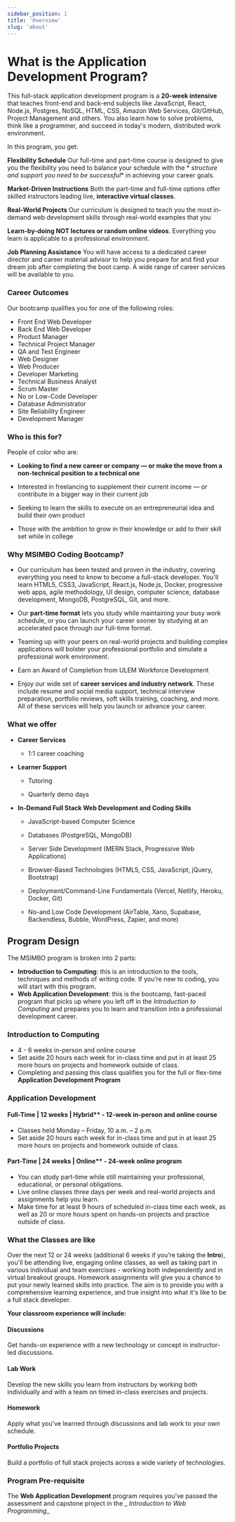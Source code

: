 ```yaml
---
sidebar_position: 1
title: 'Overview'
slug: 'about'
---
```


# What is the Application Development Program?

This full-stack application development program is a **20-week intensive** that teaches front-end and back-end subjects
like JavaScript, React, Node.js, Postgres, NoSQL, HTML, CSS, Amazon Web Services, Git/GitHub, Project Management and
others.
You also learn how to solve problems, think like a programmer, and succeed in today's modern,
distributed work environment.

In this program, you get:

**Flexibility Schedule**
Our full-time and part-time course is designed to give you the flexibility you need to balance your schedule with the *
*structure and support you need to be successful** in achieving your career goals.

**Market-Driven Instructions**
Both the part-time and full-time options offer skilled instructors leading live, **interactive virtual classes**.

**Real-World Projects**
Our curriculum is designed to teach you the most in-demand web development skills through real-world examples that you

**Learn-by-doing NOT lectures or random online videos**.
Everything you learn is applicable to a professional environment.

**Job Planning Assistance**
You will have access to a dedicated career director and career material advisor to help you prepare for and find your
dream job after completing the boot camp. A wide range of career services will be available to you.

### Career Outcomes

Our bootcamp qualifies you for one of the following roles:

- Front End Web Developer
- Back End Web Developer
- Product Manager
- Technical Project Manager
- QA and Test Engineer
- Web Designer
- Web Producer
- Developer Marketing
- Technical Business Analyst
- Scrum Master
- No or Low-Code Developer
- Database Administrator
- Site Reliability Engineer
- Development Manager

### Who is this for?

People of color who are:

- **Looking to find a new career or company — or make the move from a non-technical position to a technical one**

- Interested in freelancing to supplement their current income — or contribute in a bigger way in their current job

- Seeking to learn the skills to execute on an entrepreneurial idea and build their own product

- Those with the ambition to grow in their knowledge or add to their skill set while in college

### Why MSIMBO Coding Bootcamp?

- Our curriculum has been tested and proven in the industry, covering everything you need to know to become a full-stack
  developer. You'll learn HTML5, CSS3, JavaScript, React.js, Node.js, Docker, progressive web apps, agile methodology,
  UI design, computer science, database development,
  MongoDB, PostgreSQL, Git, and more.

- Our **part-time format** lets you study while maintaining your busy work schedule, or you can launch your career
  sooner by studying at an accelerated pace through our full-time format.

- Teaming up with your peers on real-world projects and building complex applications will bolster your professional
  portfolio and simulate a professional work environment.

- Earn an Award of Completion from ULEM Workforce Development

- Enjoy our wide set of **career services and industry network**. These include resume and social media support,
  technical interview preparation, portfolio reviews, soft skills training, coaching, and more. All of these services
  will help you launch or advance your career.

### What we offer

- **Career Services**

    - 1:1 career coaching

- **Learner Support**

    - Tutoring

    - Quarterly demo days

- **In-Demand Full Stack Web Development and Coding Skills**

    - JavaScript-based Computer Science

    - Databases (PostgreSQL, MongoDB)

    - Server Side Development (MERN Stack, Progressive Web Applications)

    - Browser-Based Technologies (HTML5, CSS, JavaScript, jQuery,
      Bootstrap)

    - Deployment/Command-Line Fundamentals (Vercel, Netlify, Heroku, Docker, Git)

    - No-and Low Code Development (AirTable, Xano, Supabase, Backendless, Bubble, WordPress, Zapier, and more)

## Program Design

The MSIMBO program is broken into 2 parts:

- __Introduction to Computing__: this is an introduction to the tools, techniques and methods of writing code. If you’re
  new to coding, you will start with this program.
- __Web Application Development__: this is the bootcamp, fast-paced program that picks up where you left off in the
  _Introduction to Computing_ and prepares you to learn and transition into a professional development career.

### Introduction to Computing

- 4 - 6 weeks in-person and online course
- Set aside 20 hours each week for in-class time and put in at least 25 more hours on projects and homework outside of
  class.
- Completing and passing this class qualifies you for the full or flex-time __Application Development Program__

### Application Development

#### Full-Time \| 12 weeks \| Hybrid** - 12-week in-person and online course

- Classes held Monday – Friday, 10 a.m. – 2 p.m.
- Set aside 20 hours each week for in-class time and put in at least 25 more hours on projects and homework outside of
  class.

#### Part-Time \| 24 weeks \| Online** - 24-week online program

- You can study part-time while still maintaining your professional, educational, or personal obligations.
- Live online classes three days per week and real-world projects and assignments help you learn.
- Make time for at least 9 hours of scheduled in-class time each week, as well as 20 or more hours spent on hands-on
  projects and practice outside of class.

### What the Classes are like

Over the next 12 or 24 weeks (additional 6 weeks if you’re taking the __Intro__), you'll be attending live, engaging
online classes, as well as taking part in various individual and team exercises - working both independently and in
virtual breakout groups. Homework assignments will give you a chance to put your newly learned skills into practice. The
aim is to provide you with a comprehensive learning experience, and true insight into what it's like to be a full stack
developer.

**Your classroom experience will include:**

#### Discussions

Get hands-on experience with a new technology or concept in instructor-led discussions.

#### Lab Work

Develop the new skills you learn from instructors by working both individually and with a team on timed in-class
exercises and projects.

#### Homework

Apply what you've learned through discussions and lab work to your own schedule.

#### Portfolio Projects

Build a portfolio of full stack projects across a wide variety of technologies.

### Program Pre-requisite

The __Web Application Development__ program requires you’ve passed the assessment and capstone project in the  _
_Introduction to Web Programming__
